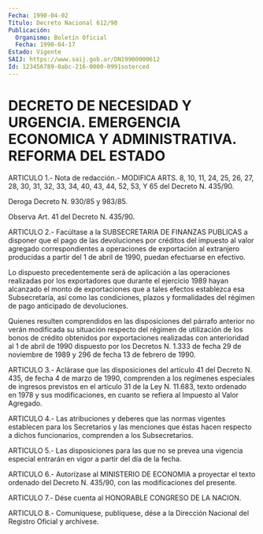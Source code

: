 ```yaml
---
Fecha: 1990-04-02
Título: Decreto Nacional 612/90
Publicación:
  Organismo: Boletín Oficial
  Fecha: 1990-04-17
Estado: Vigente
SAIJ: https://www.saij.gob.ar/DN19900000612
Id: 123456789-0abc-216-0000-0991soterced
---
```

# DECRETO DE NECESIDAD Y URGENCIA. EMERGENCIA ECONOMICA Y ADMINISTRATIVA. REFORMA DEL ESTADO

<a id="1"></a>
ARTICULO 1.- Nota de redacción.- MODIFICA ARTS. 8, 10, 11, 24, 25, 26,  27,  28,  30,  31, 32, 33, 34, 40, 43, 44, 52, 53, Y 65 del Decreto N. 435/90.

Deroga Decreto N. 930/85 y 983/85.

Observa Art. 41 del Decreto N. 435/90.

<a id="2"></a>
ARTICULO 2.- Facúltase a la SUBSECRETARIA DE FINANZAS PUBLICAS a disponer  que  el  pago  de  las  devoluciones  por  créditos del impuesto  al  valor  agregado  correspondientes  a  operaciones  de exportación  al  extranjero producidas a partir del 1 de  abril  de 1990, puedan efectuarse en efectivo.

Lo dispuesto precedentemente  será  de aplicación a las operaciones realizadas  por  los  exportadores que durante  el  ejercicio  1989 hayan alcanzado el monto  de  exportaciones  que  a  tales  efectos establezca  esa  Subsecretaría, así como las condiciones, plazos  y formalidades del régimen  de  pago anticipado de devoluciones.

Quienes  resulten comprendidos en  las  disposiciones  del  párrafo anterior no  verán  modificada su situación respecto del régimen de utilización de los bonos  de  crédito  obtenidos  por exportaciones realizadas  con  anterioridad  al 1 de abril de 1990 dispuesto  por los Decretos N. 1.333 de fecha 29  de  noviembre  de  1989  y 296 de fecha 13 de febrero de 1990.

<a id="3"></a>
ARTICULO 3.- Aclárase que las disposiciones del artículo 41 del Decreto  N.  435,  de  fecha  4  de marzo de 1990, comprenden a los regímenes especiales de ingresos previstos  en el artículo 31 de la Ley  N.  11.683,  texto  ordenado en 1978 y sus modificaciones,  en cuanto se refiera al Impuesto al Valor Agregado.

<a id="4"></a>
ARTICULO 4.- Las atribuciones y deberes que las normas vigentes establecen  para  los  Secretarios  y las menciones que éstas hacen respecto a dichos funcionarios, comprenden  a  los  Subsecretarios.

<a id="5"></a>
ARTICULO  5.-  Las disposiciones para las que no se prevea una vigencia especial entrarán  en  vigor a partir del día de la fecha.

<a id="6"></a>
ARTICULO  6.- Autorízase al MINISTERIO DE ECONOMIA a proyectar el texto ordenado  del  Decreto  N.  435/90, con las modificaciones del presente.

<a id="7"></a>
ARTICULO  7.-  Dése cuenta al HONORABLE CONGRESO DE LA NACION.

<a id="8"></a>
ARTICULO  8.-  Comuníquese,  publíquese,  dése  a la Dirección Nacional del Registro Oficial y archívese.